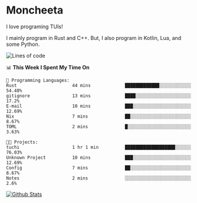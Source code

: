 # Moncheeta

I love programing TUIs!

I mainly program in Rust and C++. But, I also program in Kotlin, Lua, and some Python.

<!--START_SECTION:waka-->
![Lines of code](https://img.shields.io/badge/From%20Hello%20World%20I%27ve%20Written-24%20Thousand%20lines%20of%20code-blue)

📊 **This Week I Spent My Time On** 

```text
💬 Programming Languages: 
Rust                     44 mins             █████████████░░░░░░░░░░░░   54.48% 
gitignore                13 mins             ████░░░░░░░░░░░░░░░░░░░░░   17.2% 
E-mail                   10 mins             ███░░░░░░░░░░░░░░░░░░░░░░   12.69% 
Nix                      7 mins              ██░░░░░░░░░░░░░░░░░░░░░░░   8.67% 
TOML                     2 mins              █░░░░░░░░░░░░░░░░░░░░░░░░   3.63%

🐱‍💻 Projects: 
tuchi                    1 hr 1 min          ███████████████████░░░░░░   76.03% 
Unknown Project          10 mins             ███░░░░░░░░░░░░░░░░░░░░░░   12.69% 
Config                   7 mins              ██░░░░░░░░░░░░░░░░░░░░░░░   8.67% 
Notes                    2 mins              ░░░░░░░░░░░░░░░░░░░░░░░░░   2.6%

```


<!--END_SECTION:waka-->

[![Github Stats](https://github-readme-stats.vercel.app/api?username=Moncheeta&show_icons=true&hide=stars&include_all_commits=true&theme=dracula)](https://github.com/anuraghazra/github-readme-stats)
